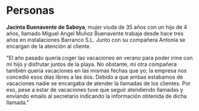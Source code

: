 # Personas

**Jacinta Buenavente de Saboya**, mujer viuda de 35 años con un hijo de 4 años, 
llamado Miguel Angel Muñoz Buenavente trabaja desde hace tres años en instalaciones Barranco S.L. 
Junto con su compañera Antonia se encargan de la atención al cliente.

"El año pasado quería coger las vacaciones en verano para poder irme con mi hijo y disfrutar juntos de la playa. 
No obstante, mi otra compañera también quería vacaciones en las mismas fechas que yo; la empresa nos concedió 
esos días libres a las dos. Debido a que ambas estabamos de vacaciones nadie se encargaba de atender la llamadas 
de los clientes. Por eso, pese a estar de vacaciones tuve que seguir atendiendo llamadas y enviando emails 
al secretario indicando la información obtenida de dicha llamada."
